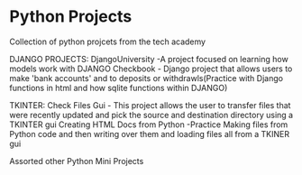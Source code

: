 # Python Projects
 Collection of python projcets from the tech academy
 
 
 DJANGO PROJECTS:
	DjangoUniversity
		-A project focused on learning how models work with DJANGO
	Checkbook
		- Django project that allows users to make 'bank accounts' and to deposits 
		or withdrawls(Practice with Django functions in html and how sqlite functions 
		within DJANGO)
	
TKINTER:
	Check Files Gui
		- This project allows the user to transfer files that were recently updated
		and pick the source and destination directory using a TKINTER gui
	Creating HTML Docs from Python
	-Practice Making files from Python code and then writing over them and loading files
	all from a TKINER gui
	
Assorted other Python Mini Projects
	
